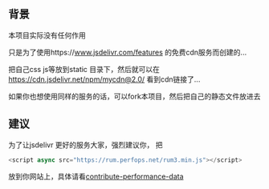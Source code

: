 ## 背景

本项目实际没有任何作用

只是为了使用https://www.jsdelivr.com/features 的免费cdn服务而创建的...

把自己css js等放到static 目录下，然后就可以在 https://cdn.jsdelivr.net/npm/mycdn@2.0/ 看到cdn链接了...

如果你也想使用同样的服务的话，可以fork本项目，然后把自己的静态文件放进去

## 建议

为了让jsdelivr 更好的服务大家，强烈建议你，
把 
```js
<script async src="https://rum.perfops.net/rum3.min.js"></script>
```

放到你网站上，具体请看[contribute-performance-data](https://github.com/jsdelivr/jsdelivr#contribute-performance-data)
